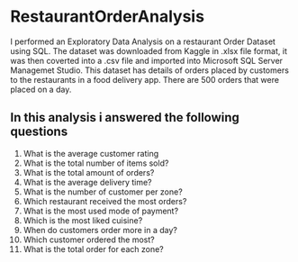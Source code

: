 # RestaurantOrderAnalysis
I performed an Exploratory Data Analysis on a restaurant Order Dataset using SQL. The dataset was downloaded from Kaggle in .xlsx file format, it was then coverted into a .csv file and imported into Microsoft SQL Server Managemet Studio.
This dataset has details of orders placed by customers to the restaurants in a food delivery app. There are 500 orders that were placed on a day. 

## In this analysis i answered the following questions

1) What is the average customer rating 
2) What is the total number of items sold?
3) What is the total amount of orders?
4) What is the average delivery time?
5) What is the number of customer per zone?
6) Which restaurant received the most orders?
7) What is the most used mode of payment?
8) Which is the most liked cuisine?
9) When do customers order more in a day? 
10) Which customer ordered the most?
11) What is the total order for each zone?
